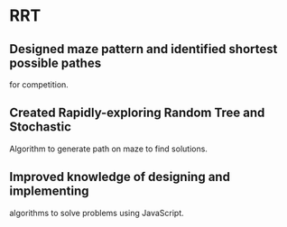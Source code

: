 # RRT
## Designed maze pattern and identified shortest possible pathes
for competition.
## Created Rapidly-exploring Random Tree and Stochastic
Algorithm to generate path on maze to find solutions.
## Improved knowledge of designing and implementing
algorithms to solve problems using JavaScript.
